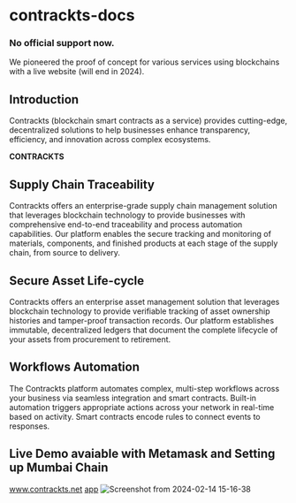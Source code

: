# contrackts-docs

### No official support now.

We pioneered the proof of concept for various services using blockchains with a live website (will end in 2024). 

## Introduction
Contrackts (blockchain smart contracts as a service) provides cutting-edge, decentralized solutions to help businesses enhance transparency, efficiency, and innovation across complex ecosystems.

**CONTRACKTS**  

## Supply Chain Traceability
Contrackts offers an enterprise-grade supply chain management solution that leverages blockchain technology to provide businesses with comprehensive end-to-end traceability and process automation capabilities. Our platform enables the secure tracking and monitoring of materials, components, and finished products at each stage of the supply chain, from source to delivery.

## Secure Asset Life-cycle
Contrackts offers an enterprise asset management solution that leverages blockchain technology to provide verifiable tracking of asset ownership histories and tamper-proof transaction records. Our platform establishes immutable, decentralized ledgers that document the complete lifecycle of your assets from procurement to retirement.


## Workflows Automation
The Contrackts platform automates complex, multi-step workflows across your business via seamless integration and smart contracts. Built-in automation triggers appropriate actions across your network in real-time based on activity. Smart contracts encode rules to connect events to responses.


## Live Demo avaiable with Metamask and Setting up Mumbai Chain
www.contrackts.net 
[app](https://app.contrackts.net/) 
![Screenshot from 2024-02-14 15-16-38](https://github.com/PandiaJason/contrackts-docs/assets/100123063/ece9711a-7da6-4e39-8d76-a0403abe4df3)

